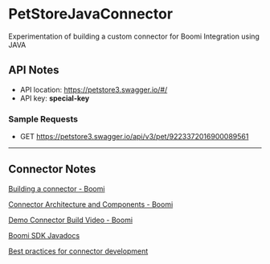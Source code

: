 # PetStoreJavaConnector
Experimentation of building a custom connector for Boomi Integration using JAVA

## API Notes

- API location: https://petstore3.swagger.io/#/
- API key: **special-key**

### Sample Requests

- GET https://petstore3.swagger.io/api/v3/pet/9223372016900089561

---

## Connector Notes

[Building a connector - Boomi](https://help.boomi.com/docs/Atomsphere/Integration/Connectors/int-Building_your_own_custom_connector_b65f74b0-4946-4a63-b082-68587a7a4814)

[Connector Architecture and Components - Boomi](https://help.boomi.com/docs/Atomsphere/Integration/Connectors/int-Custom_connector_architecture_and_components_dad3e913-e94e-4b29-8e44-89aa475b09b8)

[Demo Connector Build Video - Boomi](https://players.brightcove.net/6261520393001/hM0svWhBB_default/index.html?videoId=6274648564001)

[Boomi SDK Javadocs](https://boomisdkjavadoc.s3.amazonaws.com/javadoc/2.16.0/index.html)

[Best practices for connector development](https://help.boomi.com/docs/atomsphere/integration/connectors/int-custom_connector_design_considerations_and_best_practices_99466f21-3ae0-44b0-95ba-810140bf7b0f/)




